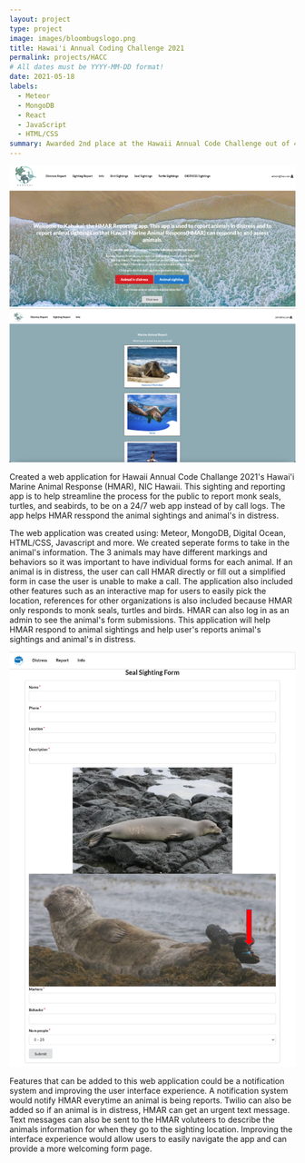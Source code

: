 ```yaml
---
layout: project
type: project
image: images/bloombugslogo.png
title: Hawai'i Annual Coding Challenge 2021
permalink: projects/HACC
# All dates must be YYYY-MM-DD format!
date: 2021-05-18
labels:
  - Meteor
  - MongoDB
  - React
  - JavaScript 
  - HTML/CSS
summary: Awarded 2nd place at the Hawaii Annual Code Challenge out of 44 teams.
--- 
```


<div class="ui medium rounded images">
  <img class="ui image" src="../images/hmarlanding.png">
  <img class="ui image" src="../images/kahukaianimalreport.png">
</div>

Created a web application for Hawaii Annual Code Challange 2021's Hawai'i Marine Animal Response (HMAR), NIC Hawaii. This sighting and reporting app is to help streamline the process for the public to report monk seals, turtles, and seabirds, to be on a 24/7 web app instead of by call logs. The app helps HMAR resspond the animal sightings and animal's in distress. 

The web application was created using: Meteor, MongoDB, Digital Ocean, HTML/CSS, Javascript and more. We created seperate forms to take in the animal's information. The 3 animals may have different markings and behaviors so it was important to have individual forms for each animal. If an animal is in distress, the user can call HMAR directly or fill out a simplified form in case the user is unable to make a call. The application also included other features such as an interactive map for users to easily pick the location, references for other organizations is also included because HMAR only responds to monk seals, turtles and birds. HMAR can also log in as an admin to see the animal's form submissions. This application will help HMAR respond to animal sightings and help user's reports animal's sightings and animal's in distress. 

<img class="ui medium rounded centered image" src="../images/hmarsealform.png">


Features that can be added to this web application could be a notification system and improving the user interface experience. A notification system would notify HMAR everytime an animal is being reports. Twilio can also be added so if an animal is in distress, HMAR can get an urgent text message. Text messages can also be sent to the HMAR voluteers to describe the animals information for when they go to the sighting location. Improving the interface experience would allow users to easily navigate the app and can provide a more welcoming form page. 
